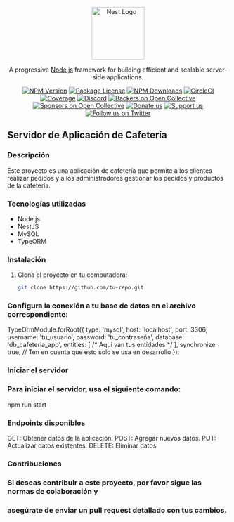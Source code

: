 <p align="center">
  <a href="http://nestjs.com/" target="blank"><img src="https://nestjs.com/img/logo-small.svg" width="120" alt="Nest Logo" /></a>
</p>

<p align="center">A progressive <a href="http://nodejs.org" target="_blank">Node.js</a> framework for building efficient and scalable server-side applications.</p>
<p align="center">
<a href="https://www.npmjs.com/~nestjscore" target="_blank"><img src="https://img.shields.io/npm/v/@nestjs/core.svg" alt="NPM Version" /></a>
<a href="https://www.npmjs.com/~nestjscore" target="_blank"><img src="https://img.shields.io/npm/l/@nestjs/core.svg" alt="Package License" /></a>
<a href="https://www.npmjs.com/~nestjscore" target="_blank"><img src="https://img.shields.io/npm/dm/@nestjs/common.svg" alt="NPM Downloads" /></a>
<a href="https://circleci.com/gh/nestjs/nest" target="_blank"><img src="https://img.shields.io/circleci/build/github/nestjs/nest/master" alt="CircleCI" /></a>
<a href="https://coveralls.io/github/nestjs/nest?branch=master" target="_blank"><img src="https://coveralls.io/repos/github/nestjs/nest/badge.svg?branch=master#9" alt="Coverage" /></a>
<a href="https://discord.gg/G7Qnnhy" target="_blank"><img src="https://img.shields.io/badge/discord-online-brightgreen.svg" alt="Discord"/></a>
<a href="https://opencollective.com/nest#backer" target="_blank"><img src="https://opencollective.com/nest/backers/badge.svg" alt="Backers on Open Collective" /></a>
<a href="https://opencollective.com/nest#sponsor" target="_blank"><img src="https://opencollective.com/nest/sponsors/badge.svg" alt="Sponsors on Open Collective" /></a>
<a href="https://paypal.me/kamilmysliwiec" target="_blank"><img src="https://img.shields.io/badge/Donate-PayPal-ff3f59.svg" alt="Donate us"/></a>
<a href="https://opencollective.com/nest#sponsor" target="_blank"><img src="https://img.shields.io/badge/Support%20us-Open%20Collective-41B883.svg" alt="Support us"></a>
<a href="https://twitter.com/nestframework" target="_blank"><img src="https://img.shields.io/twitter/follow/nestframework.svg?style=social&label=Follow" alt="Follow us on Twitter"></a>
</p>

## Servidor de Aplicación de Cafetería

### Descripción

Este proyecto es una aplicación de cafetería que permite a los clientes realizar pedidos y a los administradores gestionar los pedidos y productos de la cafetería.

### Tecnologías utilizadas

- Node.js
- NestJS
- MySQL
- TypeORM

### Instalación

1. Clona el proyecto en tu computadora:
   ```bash
   git clone https://github.com/tu-repo.git

### Configura la conexión a tu base de datos en el archivo correspondiente:

TypeOrmModule.forRoot({
  type: 'mysql',
  host: 'localhost',
  port: 3306,
  username: 'tu_usuario',
  password: 'tu_contraseña',
  database: 'db_cafeteria_app',
  entities: [ /* Aquí van tus entidades */ ],
  synchronize: true,  // Ten en cuenta que esto solo se usa en desarrollo
});
### Iniciar el servidor
### Para iniciar el servidor, usa el siguiente comando:

npm run start

### Endpoints disponibles
GET: Obtener datos de la aplicación.
POST: Agregar nuevos datos.
PUT: Actualizar datos existentes.
DELETE: Eliminar datos.

### Contribuciones
### Si deseas contribuir a este proyecto, por favor sigue las normas de colaboración y 
### asegúrate de enviar un pull request detallado con tus cambios.
